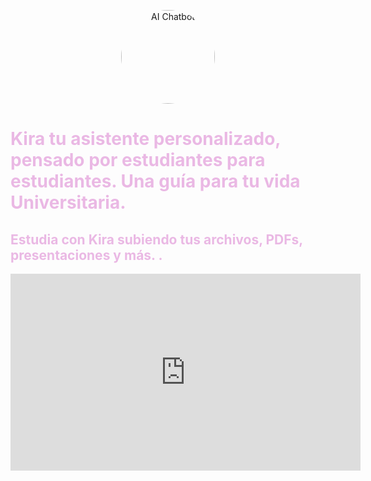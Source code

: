 <p align="center">
  <img src="https://i.ibb.co/CV07hkZ/3d-augmented-graphical-elements-pertaining-female-ai-chatbot-553012-30696.png" width="150" height="150" style="border-radius: 50%;" alt="AI Chatbot">
</p>

<h1 style="color: #EAB8E4;">Kira tu asistente personalizado, pensado por estudiantes para estudiantes. Una guía para tu vida Universitaria.</h1> 

<h2 style="color: #EAB8E4;">Estudia con Kira subiendo tus archivos, PDFs, presentaciones y más.
.</h2>

<div align="center">
    <iframe width="560" height="315" src="https://github.com/user-attachments/assets/2a04440e-2b0a-4339-8fc0-8d8ac49f8069" frameborder="0" allowfullscreen></iframe>
</div>





